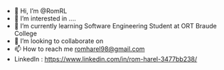 - 👋 Hi, I’m @RomRL
- 👀 I’m interested in ....
- 🌱 I’m currently learning Software Engineering Student at ORT Braude College
- 💞️ I’m looking to collaborate on 
- 📫 How to reach me romharel98@gmail.com 
- LinkedIn : https://www.linkedin.com/in/rom-harel-3477bb238/

<!---
RomRL/RomRL is a ✨ special ✨ repository because its `README.md` (this file) appears on your GitHub profile.
You can click the Preview link to take a look at your changes.
--->
